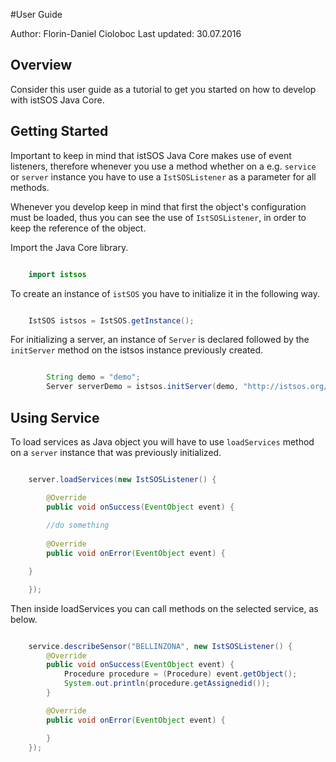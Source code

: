 
#User Guide

Author: Florin-Daniel Cioloboc
Last updated: 30.07.2016

## Overview

Consider this user guide as a tutorial to get you started on how to develop
with istSOS Java Core.


## Getting Started

Important to keep in mind that istSOS Java Core makes use of event listeners, therefore whenever you use a method
whether on a e.g. `service` or `server` instance you have to use a `IstSOSListener` as a parameter for all methods.

Whenever you develop keep in mind that first the object's configuration must be loaded, thus you can see the use of `IstSOSListener`, in order to keep the reference of the object.


Import the Java Core library.

```java

	import istsos

```

To create an instance of `istSOS` you have to initialize it in the following way.

```java

	IstSOS istsos = IstSOS.getInstance();

```
For initializing a server, an instance of `Server` is declared followed by the `initServer` method on the
istsos instance previously created.

```java

        String demo = "demo";
        Server serverDemo = istsos.initServer(demo, "http://istsos.org/istsos/");

```

## Using Service

To load services as Java object you will have to use `loadServices` method on a `server` instance that
was previously initialized. 

```java

    server.loadServices(new IstSOSListener() {

        @Override
        public void onSuccess(EventObject event) {
            
        //do something
            
        @Override
        public void onError(EventObject event) {

    }

    });


```
Then inside loadServices you can call methods on the selected service, as below.

```java

    service.describeSensor("BELLINZONA", new IstSOSListener() {
        @Override
        public void onSuccess(EventObject event) {
            Procedure procedure = (Procedure) event.getObject();
            System.out.println(procedure.getAssignedid());
        }

        @Override
        public void onError(EventObject event) {

        }
    });

```